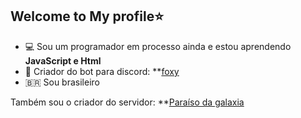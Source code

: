 ## Welcome to My profile⭐
- 💻 Sou um programador em processo ainda e estou aprendendo **JavaScript e Html**
- 👑 Criador do bot para discord: **[foxy](https://discord.com/api/oauth2/authorize?client_id=785945276389130254&permissions=392305&scope=bot)
- 🇧🇷 Sou brasileiro


Também sou o criador do servidor: **[Paraíso da galaxia](https://discord.gg/V9ANgrC)
